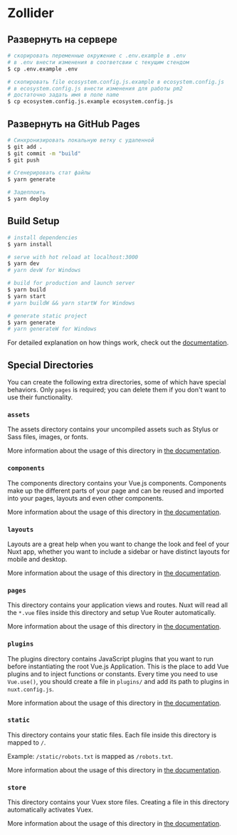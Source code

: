 # Zollider
## Развернуть на сервере

```bash
# скорировать переменные окружение с .env.example в .env
# в .env внести изменения в соответсвии с текущим стендом
$ cp .env.example .env
```

```bash
# скопировать file ecosystem.config.js.example в ecosystem.config.js
# в ecosystem.config.js внести изменения для работы pm2
# достаточно задать имя в поле name
$ cp ecosystem.config.js.example ecosystem.config.js
```

## Развернуть на GitHub Pages

```bash
# Синхронизировать локальную ветку с удаленной
$ git add .
$ git commit -m "build"
$ git push
```
```bash
# Сгенерировать стат файлы
$ yarn generate
```

```bash
# Задеплоить
$ yarn deploy
```
## Build Setup

```bash
# install dependencies
$ yarn install

# serve with hot reload at localhost:3000
$ yarn dev
# yarn devW for Windows

# build for production and launch server
$ yarn build
$ yarn start
# yarn buildW && yarn startW for Windows

# generate static project
$ yarn generate
# yarn generateW for Windows
```

For detailed explanation on how things work, check out the [documentation](https://nuxtjs.org).

## Special Directories

You can create the following extra directories, some of which have special behaviors. Only `pages` is required; you can delete them if you don't want to use their functionality.

### `assets`

The assets directory contains your uncompiled assets such as Stylus or Sass files, images, or fonts.

More information about the usage of this directory in [the documentation](https://nuxtjs.org/docs/2.x/directory-structure/assets).

### `components`

The components directory contains your Vue.js components. Components make up the different parts of your page and can be reused and imported into your pages, layouts and even other components.

More information about the usage of this directory in [the documentation](https://nuxtjs.org/docs/2.x/directory-structure/components).

### `layouts`

Layouts are a great help when you want to change the look and feel of your Nuxt app, whether you want to include a sidebar or have distinct layouts for mobile and desktop.

More information about the usage of this directory in [the documentation](https://nuxtjs.org/docs/2.x/directory-structure/layouts).


### `pages`

This directory contains your application views and routes. Nuxt will read all the `*.vue` files inside this directory and setup Vue Router automatically.

More information about the usage of this directory in [the documentation](https://nuxtjs.org/docs/2.x/get-started/routing).

### `plugins`

The plugins directory contains JavaScript plugins that you want to run before instantiating the root Vue.js Application. This is the place to add Vue plugins and to inject functions or constants. Every time you need to use `Vue.use()`, you should create a file in `plugins/` and add its path to plugins in `nuxt.config.js`.

More information about the usage of this directory in [the documentation](https://nuxtjs.org/docs/2.x/directory-structure/plugins).

### `static`

This directory contains your static files. Each file inside this directory is mapped to `/`.

Example: `/static/robots.txt` is mapped as `/robots.txt`.

More information about the usage of this directory in [the documentation](https://nuxtjs.org/docs/2.x/directory-structure/static).

### `store`

This directory contains your Vuex store files. Creating a file in this directory automatically activates Vuex.

More information about the usage of this directory in [the documentation](https://nuxtjs.org/docs/2.x/directory-structure/store).
